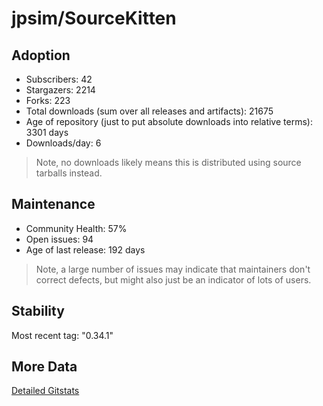 # jpsim/SourceKitten

## Adoption

- Subscribers: 42
- Stargazers: 2214
- Forks: 223
- Total downloads (sum over all releases and artifacts): 21675
- Age of repository (just to put absolute downloads into relative terms): 3301 days
- Downloads/day: 6

> Note, no downloads likely means this is distributed using source tarballs instead.

## Maintenance

- Community Health: 57%
- Open issues: 94
- Age of last release: 192 days

> Note, a large number of issues may indicate that maintainers don't correct defects, but might also
> just be an indicator of lots of users.

## Stability

Most recent tag: "0.34.1"

## More Data

[Detailed Gitstats](/bazel-catalog/gitstats/jpsim/SourceKitten)

